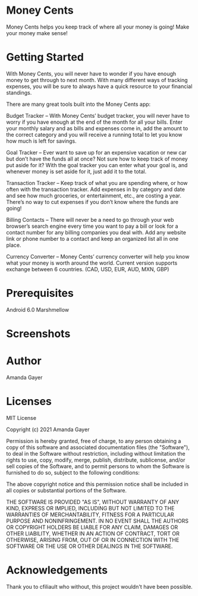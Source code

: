 # Money Cents

Money Cents helps you keep track of where all your money is going! Make your money make sense!

# Getting Started

With Money Cents, you will never have to wonder if you have enough money to get through to next month. With many different ways of tracking expenses, you will be sure to always have a quick resource to your financial standings.

There are many great tools built into the Money Cents app:

Budget Tracker – With Money Cents’ budget tracker, you will never have to worry if you have enough at the end of the month for all your bills. Enter your monthly salary and as bills and expenses come in, add the amount to the correct category and you will receive a running total to let you know how much is left for savings.

Goal Tracker – Ever want to save up for an expensive vacation or new car but don’t have the funds all at once? Not sure how to keep track of money put aside for it? With the goal tracker you can enter what your goal is, and whenever money is set aside for it, just add it to the total.

Transaction Tracker – Keep track of what you are spending where, or how often with the transaction tracker. Add expenses in by category and date and see how much groceries, or entertainment, etc., are costing a year. There’s no way to cut expenses if you don’t know where the funds are going!

Billing Contacts – There will never be a need to go through your web browser’s search engine every time you want to pay a bill or look for a contact number for any billing companies you deal with. Add any website link or phone number to a contact and keep an organized list all in one place.

Currency Converter – Money Cents’ currency converter will help you know what your money is worth around the world. Current version supports exchange between 6 countries. (CAD, USD, EUR, AUD, MXN, GBP)

# Prerequisites 

Android 6.0 Marshmellow

# Screenshots


# Author

Amanda Gayer

# Licenses

MIT License

Copyright (c) 2021 Amanda Gayer

Permission is hereby granted, free of charge, to any person obtaining a copy of this software and associated documentation files (the "Software"), to deal in the Software without restriction, including without limitation the rights to use, copy, modify, merge, publish, distribute, sublicense, and/or sell copies of the Software, and to permit persons to whom the Software is furnished to do so, subject to the following conditions:

The above copyright notice and this permission notice shall be included in all copies or substantial portions of the Software.

THE SOFTWARE IS PROVIDED "AS IS", WITHOUT WARRANTY OF ANY KIND, EXPRESS OR IMPLIED, INCLUDING BUT NOT LIMITED TO THE WARRANTIES OF MERCHANTABILITY, FITNESS FOR A PARTICULAR PURPOSE AND NONINFRINGEMENT. IN NO EVENT SHALL THE AUTHORS OR COPYRIGHT HOLDERS BE LIABLE FOR ANY CLAIM, DAMAGES OR OTHER LIABILITY, WHETHER IN AN ACTION OF CONTRACT, TORT OR OTHERWISE, ARISING FROM, OUT OF OR IN CONNECTION WITH THE SOFTWARE OR THE USE OR OTHER DEALINGS IN THE SOFTWARE.

# Acknowledgements

Thank you to cfiliault who without, this project wouldn't have been possible.
